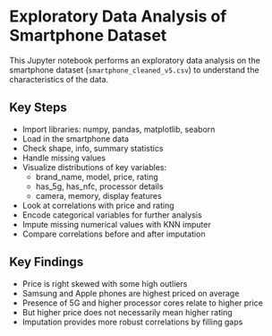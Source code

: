 # Exploratory Data Analysis of Smartphone Dataset

This Jupyter notebook performs an exploratory data analysis on the smartphone dataset (`smartphone_cleaned_v5.csv`) to understand the characteristics of the data. 

## Key Steps

- Import libraries: numpy, pandas, matplotlib, seaborn
- Load in the smartphone data
- Check shape, info, summary statistics
- Handle missing values
- Visualize distributions of key variables:
  - brand_name, model, price, rating
  - has_5g, has_nfc, processor details
  - camera, memory, display features
- Look at correlations with price and rating
- Encode categorical variables for further analysis
- Impute missing numerical values with KNN imputer
- Compare correlations before and after imputation

## Key Findings

- Price is right skewed with some high outliers
- Samsung and Apple phones are highest priced on average
- Presence of 5G and higher processor cores relate to higher price
- But higher price does not necessarily mean higher rating
- Imputation provides more robust correlations by filling gaps  
